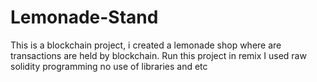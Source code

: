 # Lemonade-Stand
This is a blockchain project, i created a lemonade shop where are transactions are held by blockchain.
Run this project in remix
I used raw solidity programming no use of libraries and etc

